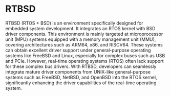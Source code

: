 # RTBSD

RTBSD (RTOS + BSD) is an environment specifically designed for embedded system development. It integrates an RTOS kernel with BSD driver components. This environment is mainly targeted at microprocessor unit (MPU) systems equipped with a memory management unit (MMU), covering architectures such as ARM64, x86, and RISCV64. These systems can obtain excellent driver support under general-purpose operating systems like FreeBSD and Linux, especially for complex buses such as USB and PCIe. However, real-time operating systems (RTOS) often lack support for these complex bus drivers. With RTBSD, developers can seamlessly integrate mature driver components from UNIX-like general-purpose systems such as FreeBSD, NetBSD, and OpenBSD into the RTOS kernel, significantly enhancing the driver capabilities of the real-time operating system.
